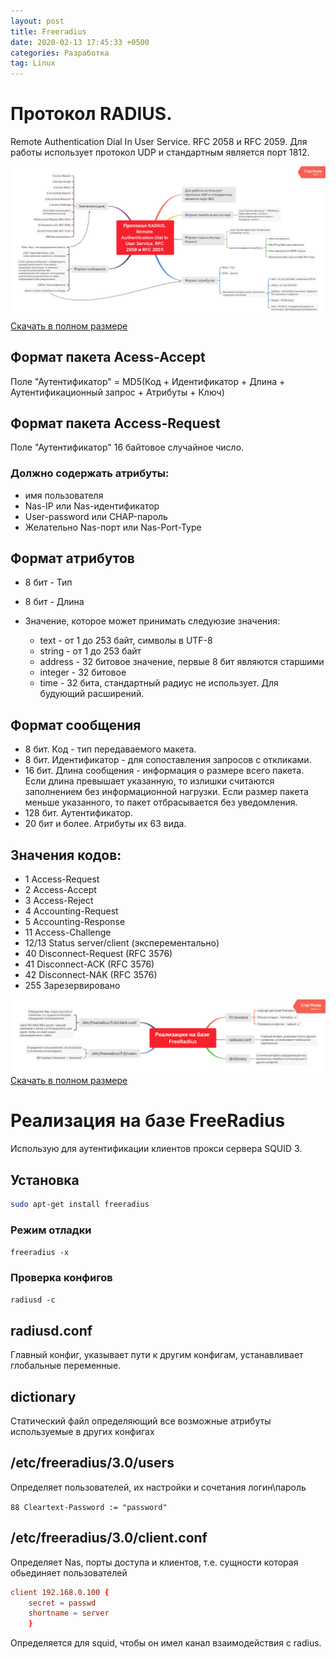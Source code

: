 ```yaml
---
layout: post
title: Freeradius
date: 2020-02-13 17:45:33 +0500
categories: Разработка
tag: Linux
---
```


# Протокол RADIUS.

Remote Authentication Dial In User Service. RFC 2058 и RFC 2059.
Для работы использует протокол UDP и стандартным является порт 1812.


![Mind map по Radius](/assets/images/radius--map-1--low.png)
<a href="/assets/images/radius--map-1--download.png" download>
Скачать в полном размере
</a>

## Формат пакета Acess-Accept

Поле "Аутентификатор" = MD5(Код + Идентификатор + Длина + Аутентификационный запрос + Атрибуты + Ключ)

## Формат пакета Access-Request

Поле "Аутентификатор" 16 байтовое случайное число.

### Должно содержать атрибуты:

- имя пользователя
- Nas-IP или Nas-идентификатор
- User-password или CHAP-пароль
- Желательно Nas-порт или Nas-Port-Type

## Формат атрибутов

- 8 бит - Тип
- 8 бит - Длина
- Значение, которое может принимать следуюзие значения:

  - text - от 1 до 253 байт, символы в UTF-8
  - string - от 1 до 253 байт
  - address - 32 битовое значение, первые 8 бит являются старшими
  - integer - 32 битовое
  - time - 32 бита, стандартный радиус не использует. Для будующий расширений.

## Формат сообщения

- 8 бит. Код - тип передаваемого макета.
- 8 бит. Идентификатор - для сопоставления запросов с откликами.
- 16 бит. Длина сообщения - информация о размере всего пакета. Если длина превышает указанную, то излишки считаются заполнением без информационной нагрузки. Если размер пакета меньше указанного, то пакет отбрасывается без уведомления.
- 128 бит. Аутентификатор.
- 20 бит и более. Атрибуты их 63 вида.

## Значения кодов:

- 1 Access-Request
- 2 Access-Accept
- 3 Access-Reject
- 4 Accounting-Request
- 5 Accounting-Response
- 11 Access-Challenge
- 12/13 Status server/client (эксперементально)
- 40 Disconnect-Request (RFC 3576)
- 41 Disconnect-ACK (RFC 3576)
- 42 Disconnect-NAK (RFC 3576)
- 255 Зарезервировано

![Mind map по настройке Freeradius](/assets/images/radius--map-2--low.png)
<a href="/assets/images/radius--map-2--download.png" download>
Скачать в полном размере
</a>

# Реализация на базе FreeRadius

Использую для аутентификации клиентов прокси сервера SQUID 3.

## Установка

```bash
sudo apt-get install freeradius
```

### Режим отладки

`freeradius -x`

### Проверка конфигов

`radiusd -c`

## radiusd.conf

Главный конфиг, указывает пути к другим конфигам, устанавливает глобальные переменные.

## dictionary

Статический файл определяющий все возможные атрибуты используемые в других конфигах

## /etc/freeradius/3.0/users

Определяет пользователей, их настройки и сочетания логин\пароль

`88 Cleartext-Password := "password"`

## /etc/freeradius/3.0/client.conf

Определяет Nas, порты доступа и клиентов, т.е. сущности которая обьединяет пользователей

```conf
client 192.168.0.100 {
    secret = passwd
    shortname = server
    }
```

Определяется для squid, чтобы он имел канал взаимодействия с radius.
